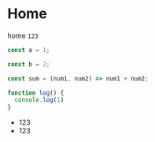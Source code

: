 # Home

home `123`

```javascript
const a = 1;

const b = 2;

const sum = (num1, num2) => num1 + num2;

function log() {
  console.log(1)
}
```

- 123
- 123
